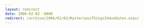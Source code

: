 ```yaml
---
layout: redirect
date: 2006-02-02 -0800
redirect: /archive/2006/02/03/MysteriousThingsIHaveEaten.aspx/
---
```

